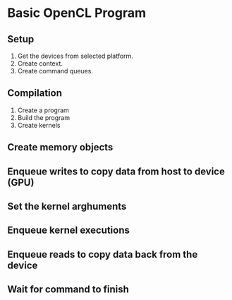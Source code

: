 # Basic OpenCL Program

## Setup

1. Get the devices from selected platform.
2. Create context.
3. Create command queues.

## Compilation

1. Create a program
2. Build the program
3. Create kernels

## Create memory objects
## Enqueue writes to copy data from host to device (GPU)
## Set the kernel arghuments
## Enqueue kernel executions
## Enqueue reads to copy data back from the device
## Wait for command to finish

